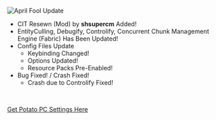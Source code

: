 ![April Fool Update](https://github.com/OptiNa-Team/OptiNa-Reborn/blob/main/update_banners/april_fool_update_banner_2024.png?raw=true)
- CIT Resewn (Mod) by **shsupercm** Added!
- EntityCulling, Debugify, Controlify, Concurrent Chunk Management Engine (Fabric) Has Been Updated!
- Config Files Update
   - Keybinding Changed!
   - Options Updated!
   - Resource Packs Pre-Enabled!
- Bug Fixed! / Crash Fixed!
   - Crash due to Controlify Fixed!
<br>

[Get Potato PC Settings Here](https://github.com/OptiNa-Team/OptiNa-Reborn/wiki/%F0%9F%92%BB-Potato-PC-Settings)
  
